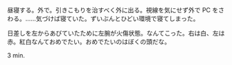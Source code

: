 昼寝する。外で。引きこもりを治すべく外に出る。視線を気にせず外で PC をさわる。……気づけば寝ていた。ずいぶんとひどい環境で寝てしまった。

日差しを左からあびていたために左腕が火傷状態。なんてこった。右は白、左は赤。紅白なんておめでたい。おめでたいのはぼくの頭だな。

3 min.

